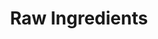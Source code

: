 ---
layout: place
title: "Raw Ingredients"
permalink: /georgia/tybee-island/raw-ingredients.html
stateAbbr: GA
stateName: Georgia
cityName: Tybee Island
seo:
  name: "Raw Ingredients"
  type: Restaurant
  links: http://rawtybee.com/
description: "Hip sushi restaurant with a graffitied blackboard making sashimi, nigiri & custom-made rolls. Raw Ingredients serves delicious sushi in Tybee Island, Georgia. Try fresh Japanese dishes for a great dining experience. Available for takeout, lunch, and dinner."
place_id: ChIJqYFH4qV_-4gR__CS_4cmTbk
photos:
  - name: >-
      places/ChIJqYFH4qV_-4gR__CS_4cmTbk/photos/AeeoHcJRYAReeFAWREvQjym7MZAb3tYUELu-ZohPM6W6xRwt_a1vl9kdE4UrmzKopa8qPzui7-XYlYd2xaPWVhxgXSmZhhXgU5Kj0-V60RHz0y-uAMtM0jERHPxNnQO1R-VCnldauGHZ2mNEcI4vh5q-BuVjMSxoJjSwG-3X0HYUSP2jsDTJLxKlu6xQs0qQcAwJ1-WQdb1JyD9BVqiQuYzo_9ZWdSKT3ZMUkUdYF5Caec9leCeaTTAgzVKSn01zYY0g7PGiM6S3glmWaD7gvviekCFdvT0lYYT_ZCDUq_jwzjWi9O3OdXTgI13izIRGAfMduoh1CtIKOzSjxFjdre_MxVlYFn5QecljoGYjmXaz2DEtztZR94pvuvO0pTy2wqq72A4vVOKdhXgYB4RVY9TVkYxOBuzdiXu-VL-5ViRXCZxSy_5z
    widthPx: 4032
    heightPx: 3024
    authorAttributions:
      - displayName: Ryan
        uri: https://maps.google.com/maps/contrib/103297290275125705341
        photoUri: >-
          https://lh3.googleusercontent.com/a-/ALV-UjWyz3MNSfLQMxzZOA7godFA_YUfKIB2piXSR0gnYJwB8g0tpDs4yQ=s100-p-k-no-mo
    flagContentUri: >-
      https://www.google.com/local/imagery/report/?cb_client=maps_api_places.places_api&image_key=!1e10!2sCIHM0ogKEICAgIDW0f7mhwE&hl=en-US
    googleMapsUri: >-
      https://www.google.com/maps/place//data=!3m4!1e2!3m2!1sCIHM0ogKEICAgIDW0f7mhwE!2e10!4m2!3m1!1s0x88fb7fa5e24781a9:0xb94d2687ff92f0ff
  - name: >-
      places/ChIJqYFH4qV_-4gR__CS_4cmTbk/photos/AeeoHcJuOdMtm73parTrMvek1k4pZj-3j3q0qk5GtPRfVhs5disJxldF2N2_N7-3tZCO7m29ig5rzIPjUM0CAjH60ZqevmDLUp9jWneEFL_f2pYxNtqZroCobPjre6S70H9aGsHV6YR4HCQ5CMQpAOtLEOk_75uBNaiFMFPqwCTPzMV-y2ZN5W2RK5UbsbzR_szQXCdtY1kmt4f_OOMTw5Y3K0_6U2LxJKPPf98ySwvePCYILaDNGRzfUjFZlulEgBx5DC9jZYi5Mu6R80VQK__dQQtqvkf8d92YLrcDVhTgTxDIDolEg1mELLAc3nDF0L3RNNUhKFA5LJQahh_Tv78FqtbhpO183mf-EbfMSCo_brV9TMNPGIfwRgCy7LIcgCsdW7V0wvHaBjB8ZpQMs-ARSvUDovcVat0mDiwoMoBac4DpRA
    widthPx: 4032
    heightPx: 2268
    authorAttributions:
      - displayName: Angela Knotts
        uri: https://maps.google.com/maps/contrib/110481769483373630863
        photoUri: >-
          https://lh3.googleusercontent.com/a-/ALV-UjVHY5K7Jxr7oab5ht7__o74OoEoM1uGzDWqz_f1MYjvtrwea_SwMw=s100-p-k-no-mo
    flagContentUri: >-
      https://www.google.com/local/imagery/report/?cb_client=maps_api_places.places_api&image_key=!1e10!2sCIHM0ogKEICAgIC4x6myBQ&hl=en-US
    googleMapsUri: >-
      https://www.google.com/maps/place//data=!3m4!1e2!3m2!1sCIHM0ogKEICAgIC4x6myBQ!2e10!4m2!3m1!1s0x88fb7fa5e24781a9:0xb94d2687ff92f0ff
  - name: >-
      places/ChIJqYFH4qV_-4gR__CS_4cmTbk/photos/AeeoHcKEeslBgMUZp3jRwO-EpzysvlDGrKKiYWB4QRk8ZIQM1EaRdUTvncpsy0b2gSOizP_IYDf6QZ3Mmj9pCoYu7Z_PJmlAYEoNAjwOUvbtnHEOPHQM5W-nvLsfqEYRqA0tsA12x07f7ES2HqEdX2B-2dqZ0Qn9VObu_OPHR11nFnRzsywhK8Ifl6eeSkWVuO_u4ka3KaKeK6VdpE1iGRU9gj2T3CnY1z61HtUQWAy9HimLr1pO_O98zPhdR4StFsB8Qg778F758jfsASfN7q_VZ0YsV_FMimh1i7jA9AlK5280Uo4Rz5mYVOwjFosJFSP5lE4ZRMCXZxpVPCOH6Y08oYLjdk17HyaLVqH64OD7_sBlBkou8q_ggztxDdODCAIaSaRKmy97Q02PAh_DJ8AC5UOMt-kwmubmiAuPZg1JCnfEPQ
    widthPx: 4000
    heightPx: 3000
    authorAttributions:
      - displayName: 90justinl
        uri: https://maps.google.com/maps/contrib/109803854505860919825
        photoUri: >-
          https://lh3.googleusercontent.com/a-/ALV-UjWlJ8sOJlw6nvROhikKJfKx1CBoGxGao4E22U4g8JPUcJ9nCPGY=s100-p-k-no-mo
    flagContentUri: >-
      https://www.google.com/local/imagery/report/?cb_client=maps_api_places.places_api&image_key=!1e10!2sCIHM0ogKEICAgMDwkO7nLA&hl=en-US
    googleMapsUri: >-
      https://www.google.com/maps/place//data=!3m4!1e2!3m2!1sCIHM0ogKEICAgMDwkO7nLA!2e10!4m2!3m1!1s0x88fb7fa5e24781a9:0xb94d2687ff92f0ff
  - name: >-
      places/ChIJqYFH4qV_-4gR__CS_4cmTbk/photos/AeeoHcLwrT6UJn0kxIgBBqlMp0aPbHVfs-oD4q0xL509LDWrpX_CLscsITgyvYph5EuKUKeaD7d6TjmA7fPJoPLIP_bKxpn5_MpSSwqk1pEk0usxkXM0UpXWCGKfZCKHPOqXYxgt12b4RfspTrOVJHFFImg3OMtjHZx2SwGXiS8QtrrMppcU8BezOlTSli_N0QhZzIWzPs3sWuE56gbBSxYpbHdSOt5s0arKt-4kAUf01tHnFE7QVNxkCdlntpkuuZL0jmBK7V7dRhUa0x-VuKfj4OoZ7EJp0Kr-gtkrL_SCnrAeQA
    widthPx: 4192
    heightPx: 2359
    authorAttributions:
      - displayName: Raw Ingredients
        uri: https://maps.google.com/maps/contrib/107020042412437536044
        photoUri: >-
          https://lh3.googleusercontent.com/a-/ALV-UjUMty29_jU-2wXndfV9bJSE8jQygC9-TkIUPNhCR4Op13xJ5sl5=s100-p-k-no-mo
    flagContentUri: >-
      https://www.google.com/local/imagery/report/?cb_client=maps_api_places.places_api&image_key=!1e10!2sAF1QipPtduAiOsMPzHk2vd2Kis8tiOsjEg-VbjjXlRho&hl=en-US
    googleMapsUri: >-
      https://www.google.com/maps/place//data=!3m4!1e2!3m2!1sAF1QipPtduAiOsMPzHk2vd2Kis8tiOsjEg-VbjjXlRho!2e10!4m2!3m1!1s0x88fb7fa5e24781a9:0xb94d2687ff92f0ff
  - name: >-
      places/ChIJqYFH4qV_-4gR__CS_4cmTbk/photos/AeeoHcLb_mt9GSyxWUaQ4TchZ-hI1V6qjijIr4hcaZ92v1_AnMkkcJ4ORjuy9j9S4Yk8pn0Q4tGeOI-gi3ztQwqSauF9sKaMoY1AB5KwKdr9EX__bM1JATFn_FVcw0QtF39TOfWrJu82lQOul7jrf4V1ncifccc9drSfkdgz-6iENXDAyxomG2ddlxojvlv3NQ0WgYOR4mQ597aY5HImTb2cJ9luLKZVTHPeCp9ZOH1V1pYpsDr1UGeoTFb0aNyjcGJbIWYWcSd0AMcq0a0ChoHvPBcDZzU-30eM-MvkOV3M5s79BN2e_OxLnaWottvZ2KvQGYJFGKRhh964INnjGN5vbr1xPH9Vmnjmk7OCZipNZotsDokyqmo-tgQqlRbtNJvNVLAk3Ev02ryA3ZdIyqFxX3ug0lExWivnoaHw5LcLM1pt0WPt
    widthPx: 4000
    heightPx: 3000
    authorAttributions:
      - displayName: 90justinl
        uri: https://maps.google.com/maps/contrib/109803854505860919825
        photoUri: >-
          https://lh3.googleusercontent.com/a-/ALV-UjWlJ8sOJlw6nvROhikKJfKx1CBoGxGao4E22U4g8JPUcJ9nCPGY=s100-p-k-no-mo
    flagContentUri: >-
      https://www.google.com/local/imagery/report/?cb_client=maps_api_places.places_api&image_key=!1e10!2sCIHM0ogKEICAgMDwkO7nzAE&hl=en-US
    googleMapsUri: >-
      https://www.google.com/maps/place//data=!3m4!1e2!3m2!1sCIHM0ogKEICAgMDwkO7nzAE!2e10!4m2!3m1!1s0x88fb7fa5e24781a9:0xb94d2687ff92f0ff
  - name: >-
      places/ChIJqYFH4qV_-4gR__CS_4cmTbk/photos/AeeoHcIVXxbYDic_XhCCq9CmbR5IN2ciJz_p7r4DgpfZgEe1vmDi5eeaJMePGOKlJcu2GujqAQnj-9-Gr4HDLkc-THCN6dnuTcWyWP2MU6I6nFl0j6wBZA-jjPKyryjpGIjPRGlelaNaMDyHj70JuXgnaeG4DClTlLGLZUe_9DOYxH2d-CB7L7Q6MHVCTNjyYUC3RG8xiVEf_7dmn3DvWLnm0eF2Qogkj_yedmDZdOgc5jtM-f8Pz_BWurMgTQC4HnELqwSypRsad5c4Nv-M3J1jmdq1z8DAUnJrNSTMuK0ovuvUQGe6V6hnM_JkJS0arnbkoi_Hz5O7sO_JbDY5wKtJ-bG-NeYTIA3ri7amo475m_VjRo56WtNDRiXicoMCV9FOM21SqcAbvEA5nwvR1YJfHn520R9Jr98wN6wJitD2fQHqVc4
    widthPx: 4032
    heightPx: 3024
    authorAttributions:
      - displayName: Tannah Greenwood
        uri: https://maps.google.com/maps/contrib/114331296690978270059
        photoUri: >-
          https://lh3.googleusercontent.com/a/ACg8ocKYxgTzQsbXfQoYjBbeQiUOySqHP2Et4RylFDts94hdvO3gnkA=s100-p-k-no-mo
    flagContentUri: >-
      https://www.google.com/local/imagery/report/?cb_client=maps_api_places.places_api&image_key=!1e10!2sCIHM0ogKEICAgIDbw5yMvQE&hl=en-US
    googleMapsUri: >-
      https://www.google.com/maps/place//data=!3m4!1e2!3m2!1sCIHM0ogKEICAgIDbw5yMvQE!2e10!4m2!3m1!1s0x88fb7fa5e24781a9:0xb94d2687ff92f0ff
  - name: >-
      places/ChIJqYFH4qV_-4gR__CS_4cmTbk/photos/AeeoHcJkTuvp0qHt0uJkoUNUjZ7Na-DwYCEeSlM2yMPJYN39U7J2HGHaIvJIQSIKGjGpdRHNLxyOaFIyJKO3yKvQQNfJzdvUf5qZnmZj88n8TilHNWBW03u03NLC2cg2T-3fWC02wBiT_t2gil4Nenz_6pmBt8XZBYuES5jdXkFs9kZGmcXReklF_SQ2YGTSw2jMQTIZVP8HtmKJIBRuChQZEOJLuBx0u1iC4cH6gPKCfVgkK80h4brz2zCqpr8SCLphokaB19hPu8ZBwxw7zUN0y9bQrltikfKyc12pis9gPQw9NHSXpOjCA9Nf60by3qVFASWv491hJXWFyYXfhxZEgq2mvw3SFWuA8q3VojLU7pXk4or2Gqvk3xAkYUdlcRNdhXA7PZ8K8YgXRxn8yvdZVS9krSPX80rWPBuP-FErKsQtqlnM
    widthPx: 4800
    heightPx: 3600
    authorAttributions:
      - displayName: Mike Stanford (Paw Paw Mikey)
        uri: https://maps.google.com/maps/contrib/107752947318714010976
        photoUri: >-
          https://lh3.googleusercontent.com/a-/ALV-UjU2-dM3AxS3fk0YVB_SrHdwv4Lcp9JMbIZ9VI4NDUnNW-XylUnx=s100-p-k-no-mo
    flagContentUri: >-
      https://www.google.com/local/imagery/report/?cb_client=maps_api_places.places_api&image_key=!1e10!2sCIHM0ogKEICAgICrzZPnlwE&hl=en-US
    googleMapsUri: >-
      https://www.google.com/maps/place//data=!3m4!1e2!3m2!1sCIHM0ogKEICAgICrzZPnlwE!2e10!4m2!3m1!1s0x88fb7fa5e24781a9:0xb94d2687ff92f0ff
  - name: >-
      places/ChIJqYFH4qV_-4gR__CS_4cmTbk/photos/AeeoHcL3lrb_KQPdHm1lnAOVQkZ6ym77RTLz26UU-M_T5f47LvxfKOoYOAI3XuJURCfmcXemVWbxh1MLSgTnYvb4vdIbuuiKp1C5Z_YhiiI5cI7cT9i1plYPTzt-vV5Ukes_6RrXBTYmlDvOJAmfrOxDJFXHqHCD409fAf9aFjMu_yBMH-yB05ygRI2qNB20JZOBXIHIlS9tSFDpy_Ph3MlHa0xV3_o3M3mguKWmh18akO_e6-RDI464AMk54IhqlL0k-0SvbnC1k9nbcJKKPjVN17mIAsZt6cWRR5jatedeo-to0UB6Ddzx4Uoss6Nob_CTmqM5gh925iRGo1ywllWga1o_apoBzyOb8nDhs9M0CYy7JAgfzPiIeT_VFQcR14EJ9DliG-z8pbNLA9X0XATdyFHoRkbXQ87bLDMrmm2-Cmg_D1s
    widthPx: 4032
    heightPx: 3024
    authorAttributions:
      - displayName: Danielle Wheeler
        uri: https://maps.google.com/maps/contrib/105009393955821898520
        photoUri: >-
          https://lh3.googleusercontent.com/a-/ALV-UjWVk1Pjforhr87hLqCM6qpzo14N-0PCEIrZqxiK7ROsw-4zzzEX=s100-p-k-no-mo
    flagContentUri: >-
      https://www.google.com/local/imagery/report/?cb_client=maps_api_places.places_api&image_key=!1e10!2sCIHM0ogKEICAgIDdj9HdrQE&hl=en-US
    googleMapsUri: >-
      https://www.google.com/maps/place//data=!3m4!1e2!3m2!1sCIHM0ogKEICAgIDdj9HdrQE!2e10!4m2!3m1!1s0x88fb7fa5e24781a9:0xb94d2687ff92f0ff
  - name: >-
      places/ChIJqYFH4qV_-4gR__CS_4cmTbk/photos/AeeoHcKtHo4xAXaw_4dBksDNtwNxojhl1SURA2jEi8iYJLX9BhR6-cLXWxUQS-RYSb41Kz-WzntDh91q6rhx_OM2LBGteNaXZg7uV5kojkW083nz46E9EASqniWEokD9yWiVmo2TBMEBvhNcaKzijHsUKJzfqyj4lF52oQFlZRd0usqbDQ_XobFbKXicIuhp5o2zzF19X1x-Riy73z2Iy1rT09srbf7ddWbKejG5HawdV_8kFqQcWBfbv7Z0llTIV6IRKDyBewUAwN1KJRytdXcVegYQFZNMlSDEkQvvpYaUOwfNA34oH-a8Z4crYZj1KJdxExhHOgV3Us-gJ2LZIRqAqDvmln67SnHFoW4p3WfoJ_3578zlsHnNuG25VHJtWA8m-BC0VZ-PaHEJ1I2k8q7U3c6nQS7XVjZuykqQoG2MkJOzoV0o
    widthPx: 4000
    heightPx: 2252
    authorAttributions:
      - displayName: Brian Burns
        uri: https://maps.google.com/maps/contrib/107012197366817526237
        photoUri: >-
          https://lh3.googleusercontent.com/a-/ALV-UjW7DxUmE1BnaEF1ttYHsQ3gBhMSJCwDSe4O5y-jNh4gTvdL2-PZ=s100-p-k-no-mo
    flagContentUri: >-
      https://www.google.com/local/imagery/report/?cb_client=maps_api_places.places_api&image_key=!1e10!2sCIHM0ogKEICAgIDr197W8QE&hl=en-US
    googleMapsUri: >-
      https://www.google.com/maps/place//data=!3m4!1e2!3m2!1sCIHM0ogKEICAgIDr197W8QE!2e10!4m2!3m1!1s0x88fb7fa5e24781a9:0xb94d2687ff92f0ff
  - name: >-
      places/ChIJqYFH4qV_-4gR__CS_4cmTbk/photos/AeeoHcJGAj5dBpta83ZcXdT3hPeCiXZtRjoRlwlX6TuGYbAVCSjL2SC-Ek-jvvIAPaqp_W5ElSeElEJ6tKkm1q9rAMu5MPgiZ650Yug0G8-4R_3ZWTS3IMKu0e6k-w2kQJ7N4u-gtT97minvA9rmkxn7pkGysKweC12nBuCqh8Bai2NIyA3eS7Ldeos_BYP6uoUQQkqB0cRGyk13XTArcKr-HspQSmR6jNW7_mX60lRfyhA1Ywf2Yg_PKXcjdN80XRi7Jgsfl5CVWTT6zU_H8s84i1O3Ps1kMtyhJJUpTlJ9umNwjODKH7kN90EYXVYTOuDFVJlparXyogR_lHMBL4XRv_8QNlXnTH3WcypFDiA0d0Cscw7QnncqDgxJEWTMju5s9LMvIzAytP5naN9-ogApH8wfnJv8KthAlLoT4b4LmmKbek0q
    widthPx: 3024
    heightPx: 3024
    authorAttributions:
      - displayName: tracie sanchez
        uri: https://maps.google.com/maps/contrib/105512893479349095397
        photoUri: >-
          https://lh3.googleusercontent.com/a-/ALV-UjUKMWH9FSuJG91VThiv7pl6JqDXWbsnJT8v--Xf8pG77DrViQ58vw=s100-p-k-no-mo
    flagContentUri: >-
      https://www.google.com/local/imagery/report/?cb_client=maps_api_places.places_api&image_key=!1e10!2sCIHM0ogKEICAgIC-q8OXuAE&hl=en-US
    googleMapsUri: >-
      https://www.google.com/maps/place//data=!3m4!1e2!3m2!1sCIHM0ogKEICAgIC-q8OXuAE!2e10!4m2!3m1!1s0x88fb7fa5e24781a9:0xb94d2687ff92f0ff
address: 18C Tybrisa St, Tybee Island, GA 31328, USA
street: 18C Tybrisa St
city: Tybee Island
state: GA
zip: '31328'
country: USA
neighborhood: null
latitude: '31.992389'
longitude: '-80.848792'
accessibility_options:
  wheelchairAccessibleParking: true
  wheelchairAccessibleEntrance: true
  wheelchairAccessibleRestroom: true
  wheelchairAccessibleSeating: true
business_status: OPERATIONAL
name: Raw Ingredients
google_maps_links:
  directionsUri: >-
    https://www.google.com/maps/dir//''/data=!4m7!4m6!1m1!4e2!1m2!1m1!1s0x88fb7fa5e24781a9:0xb94d2687ff92f0ff!3e0
  placeUri: https://maps.google.com/?cid=13352370835773649151
  writeAReviewUri: >-
    https://www.google.com/maps/place//data=!4m3!3m2!1s0x88fb7fa5e24781a9:0xb94d2687ff92f0ff!12e1
  reviewsUri: >-
    https://www.google.com/maps/place//data=!4m4!3m3!1s0x88fb7fa5e24781a9:0xb94d2687ff92f0ff!9m1!1b1
  photosUri: >-
    https://www.google.com/maps/place//data=!4m3!3m2!1s0x88fb7fa5e24781a9:0xb94d2687ff92f0ff!10e5
primary_type: Sushi Restaurant
opening_hours:
  regular: null
  current: null
secondary_opening_hours:
  regular:
    weekdayDescriptions: null
    type: null
  current:
    weekdayDescriptions: null
    type: null
phone: (912) 499-4178
price_level: PRICE_LEVEL_MODERATE
price_range: $10 &ndash; $20
rating: '4.7'
rating_count: 760
website: http://rawtybee.com/
reviews:
  - name: >-
      places/ChIJqYFH4qV_-4gR__CS_4cmTbk/reviews/ChZDSUhNMG9nS0VJQ0FnTUR3a083bmRBEAE
    relativePublishTimeDescription: 3 weeks ago
    rating: 5
    text:
      text: >-
        Very interesting place, but it will not disappoint. As you walk in, you
        walk to the counter to observe the menu and place your order. You are
        told to sit at any table and your food will be delivered to you. The
        service was quick, and the sushi was fresh and tasty. Not only that, but
        the rolls were quite filling! I also found it interesting that you can
        create your own rolls, bowls, and burritos. Would absolutely come back
        to try more of the menu!
      languageCode: en
    originalText:
      text: >-
        Very interesting place, but it will not disappoint. As you walk in, you
        walk to the counter to observe the menu and place your order. You are
        told to sit at any table and your food will be delivered to you. The
        service was quick, and the sushi was fresh and tasty. Not only that, but
        the rolls were quite filling! I also found it interesting that you can
        create your own rolls, bowls, and burritos. Would absolutely come back
        to try more of the menu!
      languageCode: en
    authorAttribution:
      displayName: 90justinl
      uri: https://www.google.com/maps/contrib/109803854505860919825/reviews
      photoUri: >-
        https://lh3.googleusercontent.com/a-/ALV-UjWlJ8sOJlw6nvROhikKJfKx1CBoGxGao4E22U4g8JPUcJ9nCPGY=s128-c0x00000000-cc-rp-mo-ba4
    publishTime: '2025-03-22T18:47:00.933755Z'
    flagContentUri: >-
      https://www.google.com/local/review/rap/report?postId=ChZDSUhNMG9nS0VJQ0FnTUR3a083bmRBEAE&d=17924085&t=1
    googleMapsUri: >-
      https://www.google.com/maps/reviews/data=!4m6!14m5!1m4!2m3!1sChZDSUhNMG9nS0VJQ0FnTUR3a083bmRBEAE!2m1!1s0x88fb7fa5e24781a9:0xb94d2687ff92f0ff
  - name: >-
      places/ChIJqYFH4qV_-4gR__CS_4cmTbk/reviews/ChZDSUhNMG9nS0VJQ0FnTUNJOGQ2T0VBEAE
    relativePublishTimeDescription: a week ago
    rating: 5
    text:
      text: >-
        Excellent sushi that could easily compete in any metropolitan US city! A
        serious splendid surprise! The service and staff were professional and
        knowledgeable. The gentlemen were personable and friendly to speak with
        about the area. The beer selection was great! Note to parents: if you’re
        looking for something other than corn dogs and fried food, look no
        further. Healthy options for picky eaters.
      languageCode: en
    originalText:
      text: >-
        Excellent sushi that could easily compete in any metropolitan US city! A
        serious splendid surprise! The service and staff were professional and
        knowledgeable. The gentlemen were personable and friendly to speak with
        about the area. The beer selection was great! Note to parents: if you’re
        looking for something other than corn dogs and fried food, look no
        further. Healthy options for picky eaters.
      languageCode: en
    authorAttribution:
      displayName: Jacob Myers
      uri: https://www.google.com/maps/contrib/112282642340478676480/reviews
      photoUri: >-
        https://lh3.googleusercontent.com/a-/ALV-UjXPhqp9pXRFoqakL7zXybTyLRPczp4sIqQZ1yVNczdgmPolwJo=s128-c0x00000000-cc-rp-mo
    publishTime: '2025-04-02T23:01:17.779358Z'
    flagContentUri: >-
      https://www.google.com/local/review/rap/report?postId=ChZDSUhNMG9nS0VJQ0FnTUNJOGQ2T0VBEAE&d=17924085&t=1
    googleMapsUri: >-
      https://www.google.com/maps/reviews/data=!4m6!14m5!1m4!2m3!1sChZDSUhNMG9nS0VJQ0FnTUNJOGQ2T0VBEAE!2m1!1s0x88fb7fa5e24781a9:0xb94d2687ff92f0ff
  - name: >-
      places/ChIJqYFH4qV_-4gR__CS_4cmTbk/reviews/ChdDSUhNMG9nS0VJQ0FnTUNJbjlpODhBRRAB
    relativePublishTimeDescription: a week ago
    rating: 5
    text:
      text: >-
        Wonderful time at Raw today as first time visitors. We got the Tron
        roll, rainbow roll, and tuna tataki. We also got the lychee and Earl
        Grey bubble teas, which were delicious. Highly recommend for a
        refreshing meal after  beach day!
      languageCode: en
    originalText:
      text: >-
        Wonderful time at Raw today as first time visitors. We got the Tron
        roll, rainbow roll, and tuna tataki. We also got the lychee and Earl
        Grey bubble teas, which were delicious. Highly recommend for a
        refreshing meal after  beach day!
      languageCode: en
    authorAttribution:
      displayName: Lainey Upchurch
      uri: https://www.google.com/maps/contrib/110646853153101318098/reviews
      photoUri: >-
        https://lh3.googleusercontent.com/a-/ALV-UjXujt5GGNFeEx_s6AX6Wqy8elOU_1FSuU5yL_va1ZwHg-8hWLUm=s128-c0x00000000-cc-rp-mo-ba2
    publishTime: '2025-04-05T18:33:48.904401Z'
    flagContentUri: >-
      https://www.google.com/local/review/rap/report?postId=ChdDSUhNMG9nS0VJQ0FnTUNJbjlpODhBRRAB&d=17924085&t=1
    googleMapsUri: >-
      https://www.google.com/maps/reviews/data=!4m6!14m5!1m4!2m3!1sChdDSUhNMG9nS0VJQ0FnTUNJbjlpODhBRRAB!2m1!1s0x88fb7fa5e24781a9:0xb94d2687ff92f0ff
  - name: >-
      places/ChIJqYFH4qV_-4gR__CS_4cmTbk/reviews/ChZDSUhNMG9nS0VJQ0FnSUNyNklyMEFnEAE
    relativePublishTimeDescription: 9 months ago
    rating: 5
    text:
      text: >-
        This place is fantastic! Everything is so fresh and delicious! We loved
        how you can build your own sushi and bowls for everyones taste. The
        place was clean. They were all so nice as well. A rare find for sure.
      languageCode: en
    originalText:
      text: >-
        This place is fantastic! Everything is so fresh and delicious! We loved
        how you can build your own sushi and bowls for everyones taste. The
        place was clean. They were all so nice as well. A rare find for sure.
      languageCode: en
    authorAttribution:
      displayName: Jessica T
      uri: https://www.google.com/maps/contrib/111131791718438253158/reviews
      photoUri: >-
        https://lh3.googleusercontent.com/a-/ALV-UjU_j9lJk4ctPg3eFkmRv5XyE9wtOcxLxwbWC7QwB9EYiWjyVyDe=s128-c0x00000000-cc-rp-mo-ba3
    publishTime: '2024-07-03T18:42:47.443123Z'
    flagContentUri: >-
      https://www.google.com/local/review/rap/report?postId=ChZDSUhNMG9nS0VJQ0FnSUNyNklyMEFnEAE&d=17924085&t=1
    googleMapsUri: >-
      https://www.google.com/maps/reviews/data=!4m6!14m5!1m4!2m3!1sChZDSUhNMG9nS0VJQ0FnSUNyNklyMEFnEAE!2m1!1s0x88fb7fa5e24781a9:0xb94d2687ff92f0ff
  - name: >-
      places/ChIJqYFH4qV_-4gR__CS_4cmTbk/reviews/ChZDSUhNMG9nS0VJQ0FnSURidzV5TVhREAE
    relativePublishTimeDescription: 8 months ago
    rating: 5
    text:
      text: >-
        If you’re looking for sushi in the Savannah area, it is 100% worth the
        drive to Tybee for this. My husband and I have been coming here for over
        5 years and have never been disappointed. Everything they make is fresh
        and high quality and anytime we give another sushi place in town a try,
        we wish we would have just made the drive to Tybee because it’s THAT
        GOOD!
      languageCode: en
    originalText:
      text: >-
        If you’re looking for sushi in the Savannah area, it is 100% worth the
        drive to Tybee for this. My husband and I have been coming here for over
        5 years and have never been disappointed. Everything they make is fresh
        and high quality and anytime we give another sushi place in town a try,
        we wish we would have just made the drive to Tybee because it’s THAT
        GOOD!
      languageCode: en
    authorAttribution:
      displayName: Tannah Greenwood
      uri: https://www.google.com/maps/contrib/114331296690978270059/reviews
      photoUri: >-
        https://lh3.googleusercontent.com/a/ACg8ocKYxgTzQsbXfQoYjBbeQiUOySqHP2Et4RylFDts94hdvO3gnkA=s128-c0x00000000-cc-rp-mo-ba2
    publishTime: '2024-08-08T19:25:54.920617Z'
    flagContentUri: >-
      https://www.google.com/local/review/rap/report?postId=ChZDSUhNMG9nS0VJQ0FnSURidzV5TVhREAE&d=17924085&t=1
    googleMapsUri: >-
      https://www.google.com/maps/reviews/data=!4m6!14m5!1m4!2m3!1sChZDSUhNMG9nS0VJQ0FnSURidzV5TVhREAE!2m1!1s0x88fb7fa5e24781a9:0xb94d2687ff92f0ff
parking_options:
  paidParkingLot: true
  paidStreetParking: true
  valetParking: false
payment_options:
  acceptsCreditCards: true
  acceptsCashOnly: false
  acceptsNfc: true
allow_dogs: null
curbside_pickup: null
delivery: false
dine_in: true
good_for_children: true
good_for_groups: true
good_for_sports: false
live_music: false
menu_for_children: false
outdoor_seating: false
reservable: false
restroom: true
serves_beer: true
serves_breakfast: false
serves_brunch: false
serves_cocktails: null
serves_coffee: true
serves_dinner: true
serves_dessert: null
serves_lunch: true
serves_vegetarian_food: true
serves_wine: true
takeout: true
summary: >-
  Hip sushi restaurant with a graffitied blackboard making sashimi, nigiri &
  custom-made rolls.

---